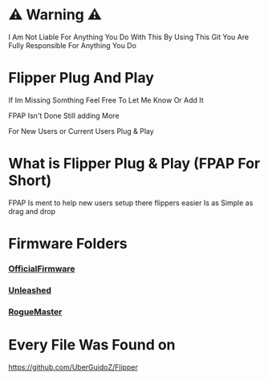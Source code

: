 # ⚠️ Warning ⚠️
I Am Not Liable For Anything You Do With This
By Using This Git You Are Fully Responsible For Anything You Do

# Flipper Plug And Play
If Im Missing Somthing Feel Free To Let Me Know Or Add It

FPAP Isn't Done Still adding More

For New Users or Current Users Plug & Play

# What is Flipper Plug & Play (FPAP For Short)

FPAP Is ment to help new users setup there flippers easier 
Is as Simple as drag and drop

# Firmware Folders
### [OfficialFirmware](https://github.com/SoPlug/FlipperPlugAndPlay/tree/main/OfficialFirmware)
### [Unleashed](https://github.com/SoPlug/FlipperPlugAndPlay/tree/main/Unleashed)
### [RogueMaster](https://github.com/SoPlug/FlipperPlugAndPlay/tree/main/RogueMaster)

# Every File Was Found on 
https://github.com/UberGuidoZ/Flipper

